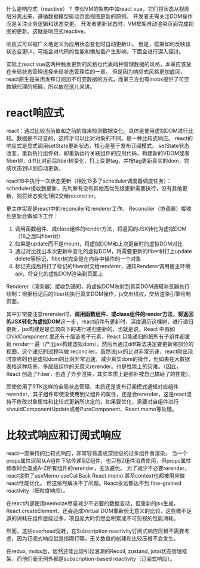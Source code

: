 
什么是响应式（reactive）？
类似VM的架构中如react vue，它们将状态从视图层分离出来，遵循数据模型驱动页面视图更新的原则。
开发者无需关注DOM操作而是关注业务逻辑和状态变更。
开发者更新状态时，VM框架自动渲染页面完成视图的更新。这就是响应式reactive。

响应式可以被广义地定义为应用状态变化时自动更新UI。
但是，框架如何反映该状态变更UI，可能会对代码的性能和懒加载产生影响，下面会进行深入探讨。

实际上react vue这两种触发更新的风格也代表两种管理数据的风格，本章应该放在全局状态管理选择全局状态管理库的一章。
但是因为响应式风格更加底层，react原生是采用发布订阅加不可变数据的方式，而第三方也有mobx提供了可变数据代理的拓展，所以放在这儿来讲。

# react响应式
react：通过比较当前值和之前的值来检测数据变化。具体是使用虚拟DOM进行比较。数据是不可变的，这样才可以比对对象的不同。是一种比较式响应。
react的响应式是显式调用setState更新状态，核心是基于发布订阅模式。
setState状态改变，重新执行组件树，即重新运行关联组件的应用代码，构建新的VDOM或者fiber树，diff比对前后fiber树变化，打上变更tag，并按tag更新真实的dom，完成状态到UI到自动更新。

react16中执行一次状态更新（相比15多了scheduler调度器调度任务）：
scheduler接收到更新，先判断有没有其他高优先级更新需要执行，没有其他更新，则将状态变化1到2交给reconciler。

更主体实现是react中的reconciler和renderer工作。
Reconciler（协调器）接收到更新会做如下工作：
1. 调用函数组件、或class组件的render方法，将返回的JSX转化为虚拟DOM（16之后叫fiber树）
2. 如果是update而不是mount，将虚拟DOM和上次更新时的虚拟DOM对比
3. 通过对比找出本次更新中变化的虚拟DOM，将需要更新的fiber树打上update delete等标记，fiber树完全是在内存中操作的一个对象
4. 标记完成后将打了标记的fiber树交给renderer，通知Renderer调用宿主环境api，将变化的虚拟DOM渲染到页面上

Renderer（渲染器）接收到通知，将虚拟DOM映射到真实DOM通知浏览器执行绘制：根据标记后的fiber树执行真实DOM操作，js交出线权，交给渲染引擎绘制页面。

其中非常要注意rerender时，**调用函数组件、或class组件的render方法，将返回的JSX转化为虚拟DOM**这一步，react组件有更新时，深度遍历这棵树，进行递归更新，jsx构建是是自顶向下的进行递归更新的，也就是说，React 中假如 ChildComponent 里还有十层嵌套子元素，React 只能递归的把所有子组件都重新 render一遍（产出jsx构建虚拟dom），然后再通过diff算法决定要更新哪部分的视图，这个递归的过程叫做 reconciler。虽然说jsx的比对非常迅速，react刚出现时宣称的也是虚拟dom的比对非常迅速，减少真实dom的操作，但如果在大数据表格这种场景，多层级组件的无意义rerender。也是性能上的灾难。（因此，React 创造了Fiber，创造了异步渲染，其实本质上是弥补被自己搞砸了的性能）。

即使使用了RTK这样的全局状态管理，本质还是发布订阅模式通知对应组件rerender，其子组件即使没使用到父组件的属性，还是会rerender，这是react坚持不修改对象属性和比较式更新所决定的，如果要优化，需要对自组件进行shouldComponentUpdate或者PureComponent、React.memo等处理。

# 比较式响应和订阅式响应
react一直秉持的比较式响应，非常容易造成深层级的过多组件重渲染。
当一个props属性层层从A组件下钻传递到Z组件，也只有Z组件消费使用，但props属性修改时会造成A-Z所有组件的rerender，无法避免。
为了减少不必要rerender，react提供了useMemo useCallBack React.memo 甚至context也都被用来做react性能优化。
但这依然解决不了问题。React永远都达不到 fine-grained reactivity（细粒度响应）。

在react内部使用memoize尽量减少不必要的数据变动，但重新的jsx生成，React.createElement，还会造成Virtual DOM重新但无意义的比较，这些微不足道的消耗在组件层级过多，项目庞大时仍然会积累成不可忽视的性能消耗。

然而，这些overhead消耗，在Subscription reactivity订阅式响应压根不需要考虑，因为订阅式响应就是指哪打哪，无关数值的创建和比较压根不会发生。

在redux, mobx后，居然还能出现引起浪潮的Recoil, zustand, jotai状态管理框架，而他们毫无例外都是subscription-based reactivity（订阅式响应）。

